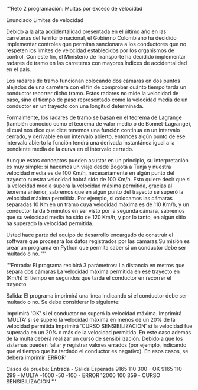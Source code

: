 '''Reto 2 programación: Multas por exceso de velocidad

Enunciado
Límites de velocidad

Debido a la alta accidentalidad presentada en el último año en las carreteras del territorio nacional, el Gobierno Colombiano ha decidido implementar controles que permitan sancionara a los conductores que no respeten los límites de velocidad establecidos por los organismos de control. Con este fin, el Ministerio de Transporte ha decidido implementar radares de tramo en las carreteras con mayores índices de accidentalidad en el país.

Los radares de tramo funcionan colocando dos cámaras en dos puntos alejados de una carretera con el fin de comprobar cuánto tiempo tarda un conductor recorrer dicho tramo. Estos radares no mide la velocidad de paso, sino el tiempo de paso representado como la velocidad media de un conductor en un trayecto con una longitud determinada.

Formalmente, los radares de tramo se basan en el teorema de Lagrange (también conocido como el teorema de valor medio o de Bonnet-Lagrange), el cual nos dice que dice tenemos una función continua en un intervalo cerrado, y derivable en un intervalo abierto, entonces algún punto de ese intervalo abierto la función tendrá una derivada instantánea igual a la pendiente media de la curva en el intervalo cerrado.

Aunque estos conceptos pueden asustar en un principio, su interpretación es muy simple: si hacemos un viaje desde Bogotá a Tunja y nuestra velocidad media es de 100 Km/h, necesariamente en algún punto del trayecto nuestra velocidad habrá sido de 100 Km/h. Esto quiere decir que si la velocidad media supera la velocidad máxima permitida, gracias al teorema anterior, sabremos que en algún punto del trayecto se superó la velocidad máxima permitida. Por ejemplo, si colocamos las cámaras separadas 10 Km en un tramo cuya velocidad máxima es de 110 Km/h, y un conductor tarda 5 minutos en ser visto por la segunda cámara, sabremos que su velocidad media ha sido de 120 Km/h, y por lo tanto, en algún sitio ha superado la velocidad permitida.

Usted hace parte del equipo de desarrollo encargado de construir el software que procesará los datos registrados por las cámaras.Su misión es crear un programa en Python que permita saber si un conductor debe ser multado o no. '''

'''Entrada:	
El programa recibirá 3 parámetros:
La distancia en metros que separa dos cámaras
La velocidad máxima permitida en ese trayecto en (Km/h)
El tiempo en segundos que tarda el conductor en recorrer el trayecto

Salida:	
El programa imprimirá una línea indicando si el conductor debe ser multado o no. Se debe considerar lo siguiente:

Imprimirá 'OK' si el conductor no superó la velocidad máxima.
Imprimirá 'MULTA' si se superó la velocidad máxima en menos de un 20% de la velocidad permitida
Imprimirá 'CURSO SENSIBILIZACION' si la velocidad fue superada en un 20% o más de la velocidad permitida. En este caso además de la multa deberá realizar un curso de sensibilización.
Debido a que los sistemas pueden fallar y registrar valores errados (por ejemplo, indicando que el tiempo que ha tardado el conductor es negativo). En esos casos, se deberá imprimir 'ERROR'

Casos de prueba:
Entrada	        - Salida Esperada
9165 110 300	- OK
9165 110 299	- MULTA
-1000 -50 -100	- ERROR
12000 100 359	- CURSO SENSIBILIZACION
'''
